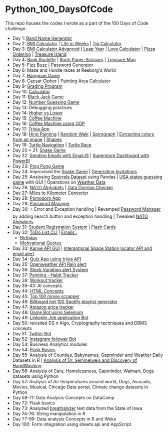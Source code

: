 # Python_100_DaysOfCode

This repo houses the codes I wrote as a part of the 100 Days of Code challenge.

- Day 1: [ Band Name Generator](Day_1_to_25/Day_1/bandNameGenerator.py)
- Day 2: [BMI Calculator](Day_1_to_25/Day_2/bmiCalculator.py) | [Life in Weeks](Day_1_to_25/Day_2/lifeInWeeks.py) | [Tip Calculator](Day_1_to_25/Day_2/tipCalculator.py)
- Day 3: [BMI Calculator Advanced](Day_1_to_25/Day_3/bmi_2.py) | [Leap Year](Day_1_to_25/Day_3/leapYear.py) | [Love Calculator](Day_1_to_25/Day_3/loveCalculator.py) | [Pizza Ordering](Day_1_to_25/Day_3/pizzaOrdering.py) | [Treasure Island](Day_1_to_25/Day_3/treasureIsland.py)
- Day 4: [Bank Roulette](Day_1_to_25/Day_4/bankerRoulette.py) | [Rock-Paper-Scissors](Day_1_to_25/Day_4/RockPaperScissors.py) | [Treasure Map](Day_1_to_25/Day_4/treasureMap.py)
- Day 5: [Fizz Buzz](Day_1_to_25/Day_5/fizzbuzz.py) | [Password Generator](Day_1_to_25/Day_5/passwordGenerator.py)
- Day 6: Maze and Hurdle races at Reeborg's World
- Day 7: [Hangman Game](Day_1_to_25/Day_7/Step5_hangman.py) 
- Day 8: [Caesar Cipher](Day_1_to_25/Day_8/caesarCipher_final.py) | [Painting Area Calculator](Day_1_to_25/Day_8/paintingarea.py)
- Day 9: [Grading Program](Day_1_to_25/Day_9/gradingProgram.py)
- Day 10: [Calculator](Day_1_to_25/Day_10/calculator.py)
- Day 11: [Black Jack Game](Day_1_to_25/Day_11/blackjack.py)
- Day 12: [Number Guessing Game](Day_1_to_25/Day_12/numberGuessing.py)
- Day 13: Debugging practices
- Day 14: [Higher vs Lower](Day_1_to_25/Day_14/higherlower.py) 
- Day 15: [Coffee Machine](Day_1_to_25/Day_15/CoffeeMachine.py)
- Day 16: [Coffee Machine using OOP](Day_1_to_25/Day_16/main.py)
- Day 17: [Trivia App](Day_1_to_25/Day_17/main.py)
- Day 18: [Hirst Painting](Day_1_to_25/Day_18/hirst_painting.py) | [Random Walk](Day_1_to_25/Day_18/random_walk.py) | [Spirograph](Day_1_to_25/Day_18/spirograph.py) | [Extracting colors from an image](Day_1_to_25/Day_18/color_extraction.py) | [Shapes](Day_1_to_25/Day_18/shapes.py)
- Day 19: [Turtle Navigation](Day_1_to_25/Day_19/event_listeners.py) | [Turtle Race](Day_1_to_25/Day_19/turtle_race.py)
- Day 20 + 21: [Snake Game](Day_1_to_25/Day_20/main.py) 
- Day 22: [Sending Emails with EmailJS](Day_1_to_25/Day_22/email.html) | [Superstore Dashboard with PowerBI](Day_1_to_25/Day_22/dashboard.PNG)
- Day 23: [Ping Pong Game](Day_1_to_25/Day_23/pingpong/main.py)
- Day 24: Improvised the [Snake Game](Day_1_to_25/Day_20/main.py) | [Generating Invitations](Day_1_to_25/Day_24/letters/main.py)
- Day 25: Analysing [Squirrels Dataset](Day_1_to_25/Day_25/squirrels/main.py) using Pandas | [USA states guessing game](Day_1_to_25/Day_25/usa_states_game/main.py) with GUI | Operations on [Weather Data](Day_1_to_25/Day_25/main.py)
- Day 26: [NATO Alphabets](Day_26_to_50/Day_26/NATO_alphabets/main.py) | [Data Overlap Checker](Day_26_to_50/Day_26/DataOverlap/main.py)
- Day 27: [Miles to Kilometer Converter](Day_26_to_50/Day_27/converter.py)
- Day 28: [Pomodoro App](Day_26_to_50/Day_28/pomodoro/main.py)
- Day 29: [Password Manager](Day_26_to_50/Day_29/main.py)
- Day 30: ⭐ Error and Exception handling | Revamped [Password Manager](Day_26_to_50/Day_29/main.py) by adding search button and exception handling | Tweaked [NATO Alphabets](Day_26_to_50/Day_26/NATO_alphabets/main.py)
- Day 31: [Student Registration System](Day_26_to_50/Day_31/student_registration.py) | [Flash Cards](Day_26_to_50/Day_31/flash_cards/main.py)
- Day 32: [ToDo List CLI](Day_26_to_50/Day_32/todo_cli.py) | [Emails :](Day_26_to_50/Day_32/Email_automation)
    - [Birthday](Day_26_to_50/Day_32/Email_automation/birthday_emails/main.py)
    - [Motivational Quotes](Day_26_to_50/Day_32/Email_automation/motivation_quotes/main.py)
- Day 33: [Kanye API GUI](Day_26_to_50/Day_33/kanye_quotes/main.py) | [Interantional Space Station locator API and email alert](Day_26_to_50/Day_33/sun_api.py)
- Day 34: [Quiz App using trivia API](Day_26_to_50/Day_34/main.py) 
- Day 35: [Openweather API Rain alert](Day_26_to_50/Day_35/weather_api.py)
- Day 36: [Stock Variation alert System](Day_26_to_50/Day_36/main.py)
- Day 37: [Painting - Habit Tracker](Day_26_to_50/Day_37/main.py)
- Day 38: [Workout tracker](Day_26_to_50/Day_38/main.py)
- Day 39-43: AI concepts
- Day 44: [HTML Concepts](Day_26_to_50/Day_44) 
- Day 45: [Top 100 movie scrapper](Day_26_to_50/Day_45/top100_movies/main.py)
- Day 46: [Billboard hot 100 Spotify playlist generator](Day_26_to_50/Day_46/main.py)
- Day 47: [Amazon price tracker](Day_26_to_50/Day_47/amazon_price_tracker.py)
- Day 48: [Game Bot using Selenium](Day_26_to_50/Day_48/cookie_clicker.py)
- Day 49: [Linkedin Job application Bot](Day_26_to_50/Day_49/job_apply.py)
- Day 50: revisited DS n Algo, Cryptography techniques and DBMS concepts
- Day 51: [Twitter Bot](Day_51/twitter_bot_1.py)
- Day 52: [Instagram follower Bot](Day_52/instagram_bot_1.py)
- Day 53: Business Analytics modules
- Day 54: [Flask Basics](Day_54/main_flask.py)
- Day 55: Analysis of Counties, Babynames, Gapminder and Weather Daily Datasets in R | [Analysis of Dr. Semmelweis and Discovery of HandWashing](Day_55/Dr.%20Semmelweis%20and%20the%20Discovery%20of%20Handwashing/notebook.ipynb)
- Day 56: Analysis of Cars, Homelessness, Gapminder, Walmart, Dogs datasets using Python
- Day 57: Analysis of Air temperatures around world, Dogs, Avocado, Movies, Musical, Chicago Data portal, Climate change datasets in Python
- Day 58-71: Data Analysis Concepts on DataCamp
- Day 72: Flask basics
- Day 73: Analyzed [breathalyzer](Day_73/notebook.ipynb) test data from the State of Iowa
- Day 74-76: String manipulation in R
- Day 77-99: Data analysis Concepts in R and Weka
- Day 100: Form integration using sheets api and AppScript